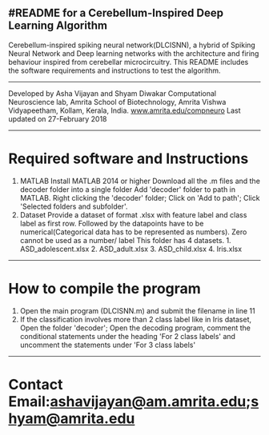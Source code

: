 #README for a Cerebellum-Inspired Deep Learning Algorithm
---------------------------------------------------------
Cerebellum-inspired spiking neural network(DLCISNN), a hybrid of Spiking Neural Network and Deep learning networks with the architecture and firing behaviour inspired from cerebellar microcircuitry. This README includes the software requirements and instructions to test the algorithm.

---------------------------------------------------------
Developed by Asha Vijayan and Shyam Diwakar
Computational Neuroscience lab, Amrita School of Biotechnology, Amrita Vishwa Vidyapeetham, Kollam, Kerala, India.
www.amrita.edu/compneuro
Last updated on 27-February 2018

---------------------------------------------------------

# Required software and Instructions
1. MATLAB
	Install MATLAB 2014 or higher
	Download all the .m files and the decoder folder into a single folder
	Add 'decoder' folder to path in MATLAB. 
		Right clicking the 'decoder' folder; 
		Click on 'Add to path'; 
		Click 'Selected folders and subfolder'.
2. Dataset
	Provide a dataset of format .xlsx with feature label and class label as first row.
	Followed by the datapoints have to be numerical(Categorical data has to be represented as numbers). 	Zero cannot be used as a number/ label
	This folder has 4 datasets.
		1. ASD_adolescent.xlsx
		2. ASD_adult.xlsx
		3. ASD_child.xlsx
		4. Iris.xlsx

---------------------------------------------------------
# How to compile the program

1. Open the main program (DLCISNN.m) and submit the filename in line 11
2. If the classification involves more than 2 class label like in Iris dataset, Open the folder 'decoder'; Open the decoding program, comment the conditional statements under the heading 'For 2 class labels' and uncomment the statements under 'For 3 class labels'

---------------------------------------------------------

# Contact Email:ashavijayan@am.amrita.edu;shyam@amrita.edu